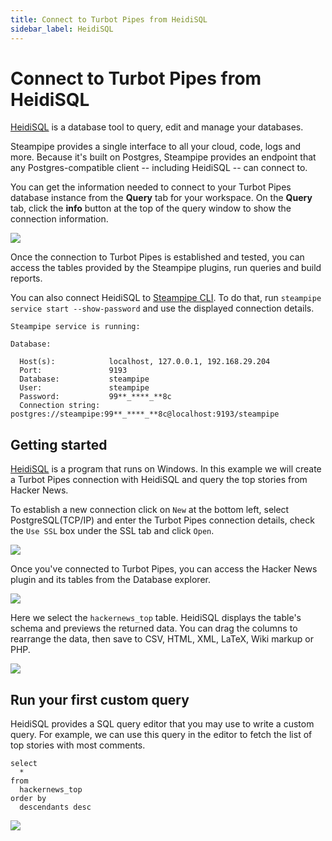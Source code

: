 ```yaml
---
title: Connect to Turbot Pipes from HeidiSQL
sidebar_label: HeidiSQL
---
```


# Connect to Turbot Pipes from HeidiSQL

[HeidiSQL](https://www.heidisql.com/) is a database tool to query, edit and
manage your databases.

Steampipe provides a single interface to all your cloud, code, logs and more.
Because it's built on Postgres, Steampipe provides an endpoint that any
Postgres-compatible client -- including HeidiSQL -- can connect to.

You can get the information needed to connect to your Turbot Pipes database instance from the **Query** tab for your workspace.  On the **Query** tab, click the **info** button at the top of the query window to show the connection information. 

![](/images/docs/pipes/query-info-connect.png)

Once the connection to Turbot Pipes is established and tested, you can access
the tables provided by the Steampipe plugins, run queries and build reports.

You can also connect HeidiSQL to
[Steampipe CLI](https://steampipe.io/downloads). To do that, run
`steampipe service start --show-password` and use the displayed connection
details.

```
Steampipe service is running:

Database:

  Host(s):            localhost, 127.0.0.1, 192.168.29.204
  Port:               9193
  Database:           steampipe
  User:               steampipe
  Password:           99**_****_**8c
  Connection string:  postgres://steampipe:99**_****_**8c@localhost:9193/steampipe
```

## Getting started

[HeidiSQL](https://www.heidisql.com/download.php) is a program that runs on
Windows. In this example we will create a Turbot Pipes connection with HeidiSQL
and query the top stories from Hacker News.

To establish a new connection click on `New` at the bottom left, select
PostgreSQL(TCP/IP) and enter the Turbot Pipes connection details, check the
`Use SSL` box under the SSL tab and click `Open`.

<div style={{"marginTop":"1em", "marginBottom":"1em", "width":"90%"}}>
<img src="/images/docs/pipes/heidisql-connection-success.png" />
</div>

Once you've connected to Turbot Pipes, you can access the Hacker News plugin and
its tables from the Database explorer.

<div style={{"marginTop":"1em", "marginBottom":"1em", "width":"50%"}}>
<img src="/images/docs/pipes/heidisql-database-explorer.png" />
</div>

Here we select the `hackernews_top` table. HeidiSQL displays the table's schema
and previews the returned data. You can drag the columns to rearrange the data,
then save to CSV, HTML, XML, LaTeX, Wiki markup or PHP.

<div style={{"marginTop":"1em", "marginBottom":"1em", "width":"90%"}}>
<img src="/images/docs/pipes/heidisql-hackernewstop-datapreview.png" />
</div>

## Run your first custom query

HeidiSQL provides a SQL query editor that you may use to write a custom query.
For example, we can use this query in the editor to fetch the list of top
stories with most comments.

```
select
  *
from
  hackernews_top
order by
  descendants desc
```

<div style={{"marginTop":"1em", "marginBottom":"1em", "width":"90%"}}>
<img src="/images/docs/pipes/heidisql-custom-query-response.png" />
</div>
